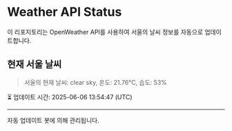 
# Weather API Status

이 리포지토리는 OpenWeather API를 사용하여 서울의 날씨 정보를 자동으로 업데이트합니다.

## 현재 서울 날씨
> 서울의 현재 날씨: clear sky, 온도: 21.76°C, 습도: 53%

⏳ 업데이트 시간: 2025-06-06 13:54:47 (UTC)

---
자동 업데이트 봇에 의해 관리됩니다.

